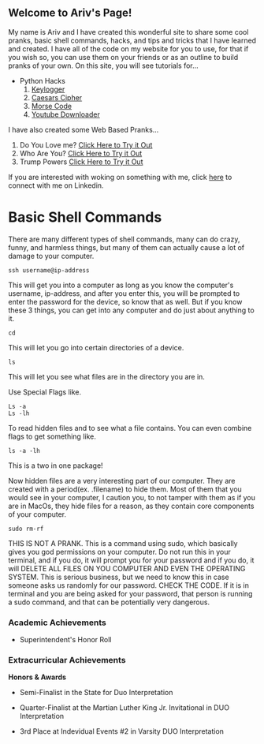 ## Welcome to Ariv's Page!

My name is Ariv and I have created this wonderful site to share some cool pranks, basic shell commands, hacks, and tips and tricks that I have learned and created. I have all of the code on my website for you to use, for that if you wish so, you can use them on your friends or as an outline to build pranks of your own.
On this site, you will see tutorials for...
- Python Hacks
  1. [Keylogger](logger.md)
  2. [Caesars Cipher](caesar.md)
  3. [Morse Code](morse.md)
  4. [Youtube Downloader](ytdl.md)

I have also created some Web Based Pranks...
  1. Do You Love me? [Click Here to Try it Out](https://doesyouloveme.netlify.com)
  2. Who Are You? [Click Here to Try it Out](https://minion.netlify.com)
  3. Trump Powers [Click Here to Try it Out](https://trumppowers.netlify.com/index.html)

If you are interested with woking on something with me, click [here](https://www.linkedin.com/in/ariv-gupta-1b250b163/) to connect with me on Linkedin.

# Basic Shell Commands

There are many different types of shell commands, many can do crazy, funny, and harmless things, but many of them can actually cause a lot of damage to your computer.

```
ssh username@ip-address
```
This will get you into a computer as long as you know the computer's username, ip-address, and after you enter this, you will be prompted to enter the password for the device, so know that as well. But if you know these 3 things, you can get into any computer and do just about anything to it.

```
cd
```
This will let you go into certain directories of a device.

```
ls
```
This will let you see what files are in the directory you are in.

Use Special Flags like.
```
Ls -a
Ls -lh
```
To read hidden files and to see what a file contains. You can even combine flags to get something like.
```
ls -a -lh
```
This is a two in one package!

Now hidden files are a very interesting part of our computer. They are created with a period(ex. .filename) to hide them. Most of them that you would see in your computer, I caution you, to not tamper with them as if you are in MacOs, they hide files for a reason, as they contain core components of your computer.

```
sudo rm-rf
```
THIS IS NOT A PRANK. This is a command using sudo, which basically gives you god permissions on your computer. Do not run this in your terminal, and if you do, it will prompt you for your password and if you do, it will DELETE ALL FILES ON YOU COMPUTER AND EVEN THE OPERATING SYSTEM. This is serious business, but we need to know this in case someone asks us randomly for our password. CHECK THE CODE. If it is in terminal and you are being asked for your password, that person is running a sudo command, and that can be potentially very dangerous.

### Academic Achievements

- Superintendent's Honor Roll

### Extracurricular Achievements


**Honors & Awards**

 - Semi-Finalist in the State for Duo Interpretation

- Quarter-Finalist at the Martian Luther King Jr. Invitational in DUO Interpretation

- 3rd Place at Indevidual Events #2 in Varsity DUO Interpretation
